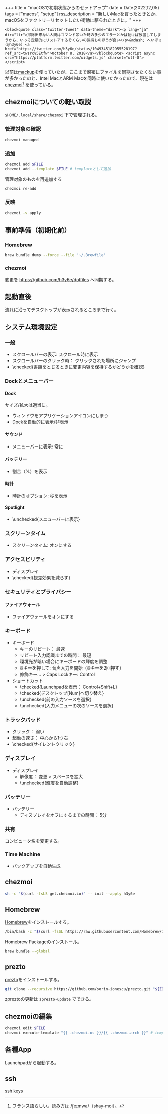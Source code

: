 +++
title = "macOSで初期状態からのセットアップ"
date = Date(2022,12,05)
tags = ["macos", "setup"]
rss_description = "新しいMacを買ったときとか、macOSをファクトリーリセットしたい衝動に駆られたときに。"
+++

~~~
<blockquote class="twitter-tweet" data-theme="dark"><p lang="ja" dir="ltr">掃除出来ない人間はコマンド叩いた時の多少のエラーとかは動けば放置してしまうから、いっそ定期的にリストアするぞくらいの気持ちのほうが良い</p>&mdash; へいほぅ (@h3y6e) <a href="https://twitter.com/h3y6e/status/1049345182955528197?ref_src=twsrc%5Etfw">October 8, 2018</a></blockquote> <script async src="https://platform.twitter.com/widgets.js" charset="utf-8"></script>
~~~

以前は[mackup](https://github.com/lra/mackup)を使っていたが、ここまで厳密にファイルを同期させたくない事が多かったのと、Intel MacとARM Macを同時に使いたかったので、現在は[chezmoi](https://github.com/twpayne/chezmoi)[^chezmoi] を使っている。

[^chezmoi]: フランス語らしい。読み方は /ʃeɪmwa/（shay-moi）。

<!-- textlint-disable ja-technical-writing/ja-no-mixed-period -->

## chezmoiについての軽い取説
`$HOME/.local/share/chezmoi` 下で管理される。

### 管理対象の確認
```sh
chezmoi managed
```

### 追加
```sh
chezmoi add $FILE
chezmoi add --template $FILE # templateとして追加
```

管理対象のものを再追加する
```sh
chezmoi re-add
```

### 反映
```sh
chezmoi -v apply
```

## 事前準備（初期化前）

### Homebrew
```sh
brew bundle dump --force --file '~/.Brewfile'
```

### chezmoi
変更を https://github.com/h3y6e/dotfiles へ同期する。


## 起動直後
流れに沿ってデスクトップが表示されるところまで行く。

## システム環境設定

### 一般
* スクロールバーの表示: スクロール時に表示
* スクロールバーのクリック時： クリックされた場所にジャンプ
* \checked{書類をとじるときに変更内容を保持するかどうかを確認}

### Dockとメニューバー
#### Dock
サイズ/拡大は適当に。
* ウィンドウをアプリケーションアイコンにしまう
* Dockを自動的に表示/非表示

#### サウンド
* メニューバーに表示: 常に

#### バッテリー
* 割合（%）を表示

#### 時計
* 時計のオプション: 秒を表示

#### Spotlight
* \unchecked{メニューバーに表示}

### スクリーンタイム
* スクリーンタイム: オンにする

### アクセスビリティ
* ディスプレイ
* \checked{視差効果を減らす}

### セキュリティとプライバシー
#### ファイアウォール
  * ファイアウォールをオンにする

### キーボード
* キーボード
  * キーのリピート： 最速
  * リピート入力認識までの時間： 最短
  * 環境光が暗い場合にキーボードの輝度を調整
  * 🌐キーを押して: 音声入力を開始（🌐キーを2回押す）
  * 修飾キー… > Caps Lockキー: Control
* ショートカット
  * \checked{Launchpadを表示： Control+Shift+L}
  * \checked{デスクトップ[Num]へ切り替え}
  * \unchecked{前の入力ソースを選択}
  * \unchecked{入力メニューの次のソースを選択}

### トラックパッド
* クリック： 弱い
* 起動の速さ： 中心から1つ右
* \checked{サイレントクリック}

### ディスプレイ
* ディスプレイ
  * 解像度： 変更 > スペースを拡大
  * \unchecked{輝度を自動調整}

### バッテリー
* バッテリー
  * ディスプレイをオフにするまでの時間： 5分

### 共有
コンピュータ名を変更する。

### Time Machine
* バックアップを自動生成

## chezmoi
```sh
sh -c "$(curl -fsLS get.chezmoi.io)" -- init --apply h3y6e
```

## Homebrew
[Homebrew](https://brew.sh/)をインストールする。
```sh
/bin/bash -c "$(curl -fsSL https://raw.githubusercontent.com/Homebrew/install/HEAD/install.sh)"
```

Homebrew Packageのインストール。
```sh
brew bundle --global
```

## prezto
[prezto](https://github.com/sorin-ionescu/prezto)をインストールする。
```sh
git clone --recursive https://github.com/sorin-ionescu/prezto.git "${ZDOTDIR:-$HOME}/.zprezto"
```
zpreztoの更新は `zprezto-update` でできる。

## chezmoiの編集
```sh
chezmoi edit $FILE
chezmoi execute-template "{{ .chezmoi.os }}/{{ .chezmoi.arch }}" # templateのtestとdebug
```

## 各種App
Launchpadから起動する。

## ssh
[ssh keys](/posts/ssh-keys)
